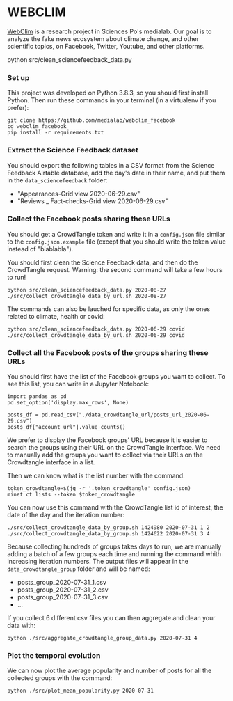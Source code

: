 # WEBCLIM

[WebClim](https://medialab.sciencespo.fr/activites/webclim/) is a research project in Sciences Po's medialab. Our goal is to analyze the fake news ecosystem about climate change, and other scientific topics, on Facebook, Twitter, Youtube, and other platforms.

python src/clean_sciencefeedback_data.py

### Set up

This project was developed on Python 3.8.3, so you should first install Python. 
Then run these commands in your terminal (in a virtualenv if you prefer):

```
git clone https://github.com/medialab/webclim_facebook
cd webclim_facebook
pip install -r requirements.txt
```

### Extract the Science Feedback dataset

You should export the following tables in a CSV format from the Science Feedback Airtable database, add the day's date in their name, and put them in the `data_sciencefeedback` folder:
* "Appearances-Grid view 2020-06-29.csv"
* "Reviews _ Fact-checks-Grid view 2020-06-29.csv"

### Collect the Facebook posts sharing these URLs

You should get a CrowdTangle token and write it in a `config.json` file similar to the `config.json.example` file 
(except that you should write the token value instead of "blablabla").

You should first clean the Science Feedback data, and then do the CrowdTangle request. Warning: the second command will take a few hours to run!
```
python src/clean_sciencefeedback_data.py 2020-08-27
./src/collect_crowdtangle_data_by_url.sh 2020-08-27
```

The commands can also be lauched for specific data, as only the ones related to climate, health or covid:
```
python src/clean_sciencefeedback_data.py 2020-06-29 covid
./src/collect_crowdtangle_data_by_url.sh 2020-06-29 covid
```

### Collect all the Facebook posts of the groups sharing these URLs

You should first have the list of the Facebook groups you want to collect. To see this list, you can write in a Jupyter Notebook:

```
import pandas as pd
pd.set_option('display.max_rows', None)

posts_df = pd.read_csv("./data_crowdtangle_url/posts_url_2020-06-29.csv")
posts_df["account_url"].value_counts()
```

We prefer to display the Facebook groups' URL because it is easier to search the groups using their URL on the CrowdTangle interface. We need to manually add the groups you want to collect via their URLs on the Crowdtangle interface in a list.

Then we can know what is the list number with the command:

```
token_crowdtangle=$(jq -r '.token_crowdtangle' config.json)
minet ct lists --token $token_crowdtangle
```

You can now use this command with the CrowdTangle list id of interest, the date of the day and the iteration number:

```
./src/collect_crowdtangle_data_by_group.sh 1424980 2020-07-31 1 2
./src/collect_crowdtangle_data_by_group.sh 1424622 2020-07-31 3 4
```

Because collecting hundreds of groups takes days to run, we are manually adding a batch of a few groups each time and running the command whith increasing iteration numbers. The output files will appear in the `data_crowdtangle_group` folder and will be named:
* posts_group_2020-07-31_1.csv
* posts_group_2020-07-31_2.csv
* posts_group_2020-07-31_3.csv
* ...

If you collect 6 different csv files you can then aggregate and clean your data with:
```
python ./src/aggregate_crowdtangle_group_data.py 2020-07-31 4
```

### Plot the temporal evolution

We can now plot the average popularity and number of posts for all the collected groups with the command:
```
python ./src/plot_mean_popularity.py 2020-07-31
```
